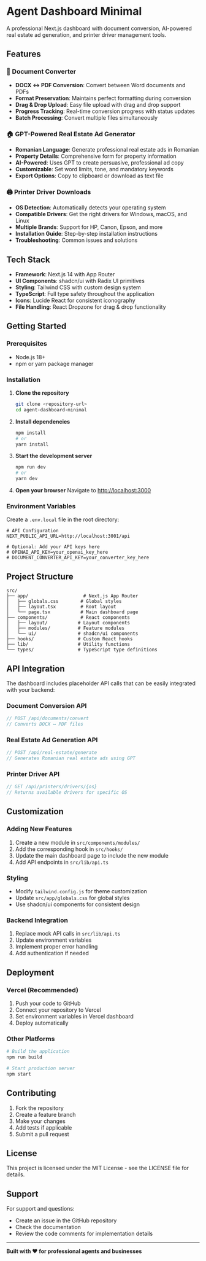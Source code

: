 # Agent Dashboard Minimal

A professional Next.js dashboard with document conversion, AI-powered real estate ad generation, and printer driver management tools.

## Features

### 📄 Document Converter
- **DOCX ↔ PDF Conversion**: Convert between Word documents and PDFs
- **Format Preservation**: Maintains perfect formatting during conversion
- **Drag & Drop Upload**: Easy file upload with drag and drop support
- **Progress Tracking**: Real-time conversion progress with status updates
- **Batch Processing**: Convert multiple files simultaneously

### 🏠 GPT-Powered Real Estate Ad Generator
- **Romanian Language**: Generate professional real estate ads in Romanian
- **Property Details**: Comprehensive form for property information
- **AI-Powered**: Uses GPT to create persuasive, professional ad copy
- **Customizable**: Set word limits, tone, and mandatory keywords
- **Export Options**: Copy to clipboard or download as text file

### 🖨️ Printer Driver Downloads
- **OS Detection**: Automatically detects your operating system
- **Compatible Drivers**: Get the right drivers for Windows, macOS, and Linux
- **Multiple Brands**: Support for HP, Canon, Epson, and more
- **Installation Guide**: Step-by-step installation instructions
- **Troubleshooting**: Common issues and solutions

## Tech Stack

- **Framework**: Next.js 14 with App Router
- **UI Components**: shadcn/ui with Radix UI primitives
- **Styling**: Tailwind CSS with custom design system
- **TypeScript**: Full type safety throughout the application
- **Icons**: Lucide React for consistent iconography
- **File Handling**: React Dropzone for drag & drop functionality

## Getting Started

### Prerequisites

- Node.js 18+ 
- npm or yarn package manager

### Installation

1. **Clone the repository**
   ```bash
   git clone <repository-url>
   cd agent-dashboard-minimal
   ```

2. **Install dependencies**
   ```bash
   npm install
   # or
   yarn install
   ```

3. **Start the development server**
   ```bash
   npm run dev
   # or
   yarn dev
   ```

4. **Open your browser**
   Navigate to [http://localhost:3000](http://localhost:3000)

### Environment Variables

Create a `.env.local` file in the root directory:

```env
# API Configuration
NEXT_PUBLIC_API_URL=http://localhost:3001/api

# Optional: Add your API keys here
# OPENAI_API_KEY=your_openai_key_here
# DOCUMENT_CONVERTER_API_KEY=your_converter_key_here
```

## Project Structure

```
src/
├── app/                    # Next.js App Router
│   ├── globals.css        # Global styles
│   ├── layout.tsx         # Root layout
│   └── page.tsx           # Main dashboard page
├── components/            # React components
│   ├── layout/           # Layout components
│   ├── modules/          # Feature modules
│   └── ui/               # shadcn/ui components
├── hooks/                # Custom React hooks
├── lib/                  # Utility functions
└── types/                # TypeScript type definitions
```

## API Integration

The dashboard includes placeholder API calls that can be easily integrated with your backend:

### Document Conversion API
```typescript
// POST /api/documents/convert
// Converts DOCX ↔ PDF files
```

### Real Estate Ad Generation API
```typescript
// POST /api/real-estate/generate
// Generates Romanian real estate ads using GPT
```

### Printer Driver API
```typescript
// GET /api/printers/drivers/{os}
// Returns available drivers for specific OS
```

## Customization

### Adding New Features
1. Create a new module in `src/components/modules/`
2. Add the corresponding hook in `src/hooks/`
3. Update the main dashboard page to include the new module
4. Add API endpoints in `src/lib/api.ts`

### Styling
- Modify `tailwind.config.js` for theme customization
- Update `src/app/globals.css` for global styles
- Use shadcn/ui components for consistent design

### Backend Integration
1. Replace mock API calls in `src/lib/api.ts`
2. Update environment variables
3. Implement proper error handling
4. Add authentication if needed

## Deployment

### Vercel (Recommended)
1. Push your code to GitHub
2. Connect your repository to Vercel
3. Set environment variables in Vercel dashboard
4. Deploy automatically

### Other Platforms
```bash
# Build the application
npm run build

# Start production server
npm start
```

## Contributing

1. Fork the repository
2. Create a feature branch
3. Make your changes
4. Add tests if applicable
5. Submit a pull request

## License

This project is licensed under the MIT License - see the LICENSE file for details.

## Support

For support and questions:
- Create an issue in the GitHub repository
- Check the documentation
- Review the code comments for implementation details

---

**Built with ❤️ for professional agents and businesses**


